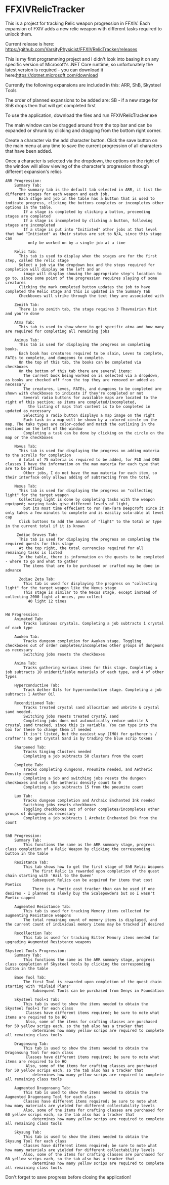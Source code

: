 # FFXIVRelicTracker
This is a project for tracking Relic weapon progression in FFXIV. Each expansion of FXIV adds a new relic weapon with different tasks required to unlock them.

Current release is here: https://github.com/VarsityPhysicist/FFXIVRelicTracker/releases

This is my first programming project and I didn't look into basing it on any specific version of Microsoft's .NET Core runtime, so unfortunately the latest version is required - you can download it here:https://dotnet.microsoft.com/download

Currently the following expansions are included in this: ARR, ShB, Skysteel Tools

The order of planned expansions to be added are: SB - if a new stage for ShB drops then that will get completed first

To use the application, download the files and run FFXIVRelicTracker.exe
  
  The main window can be dragged around from the top bar and can be expanded or shrunk by clicking and dragging from the bottom right corner.
  
  Create a character via the add character button. Click the save button on the main menu at any time to save the current progression of all characters that have been added.
  
  Once a character is selected via the dropdown, the options on the right of the window will allow viewing of the character's progression through different expansion's relics
  
    ARR Progression:
        Summary Tab:
          The summary tab is the default tab selected in ARR, it list the different stages for each weapon and each job.
          Each stage and job in the table has a button that is used to indicate progress, clicking the buttons completes or incompletes other options in the table.
            If a stage is completed by clicking a button, preceeding stages are completed
            If a stage is incompleted by clicking a button, following stages are incompleted
            If a stage is put into "Initiated" other jobs at that level that had "Initiated" as their status are set to N/A, since this stage can 
              only be worked on by a single job at a time
    
        Relic Tab:
          This tab is used to display when the stages are for the first step, called the relic stage
          Select a job via the dropdown box and the steps required for completion will display on the left and an 
            image will display showing the appropriate step's location to go to, since some point of the progression requires slaying of some creatures
          Clicking the mark completed button updates the job to have completed the Relic stage and this is updated in the Summary Tab
          Checkboxes will strike through the text they are associated with
      
        Zenith Tab:
          There is no zenith tab, the stage requires 3 Thavnairian Mist and you're done
      
        Atma Tab:
          This tab is used to show where to get specific atma and how many are required for completing all remaining jobs
    
        Animus Tab:
          This tab is used for displaying the progress on completing books.
          Each book has creatures required to be slain, Leves to complete, FATEs to complete, and dungeons to complete.
          On the top of this tab, the books can be completed via checkboxes
          On the bottom of this tab there are several items:
            The current book being worked on is selected via a dropdown, as books are checked off from the top they are removed or added as necessary
            The creatures, Leves, FATEs, and dungeons to be completed are shown with checkboxes to indicate if they're completed or not
            Several radio buttons for available maps are located to the right of this section; as items are completed/incompleted, 
              the listing of maps that content is to be completed in updated as necessary
            Selecting a radio button displays a map image on the right
            Each task in a map will be shown by a colored circle on the map. The taks types are color-coded and match the outlining in the sections on the left of the window
            Completing a task can be done by clicking on the circle on the map or the checkboxes
        
        Novus Tab:
          This tab is used for displaying the progress on adding materia to the scrolls for completion
          A total of 75 materia is required to be added, for PLD and DRG classes I have the information on the max materia for each type that are to be affixed
            Other jobs, I do not have the max materia for each item, so their interface only allows adding of subtracting from the total
    
        Nexus Tab:
          This tab is used for displaying the progress on "collecting light" for the target weapon
          Collecting light is done by completing tasks with the weapon equipped; varying tasks give different levels of light, 
            but its most time effecient to run Tam-Tara Deepcroft since it only takes a few minutes to complete and is easiliy solo-able at level cap
          Click buttons to add the amount of "light" to the total or type in the current total if it is known
     
         Zodiac Braves Tab:
          This tab is used for displaying the progress on completing the required quests for this stage
          At the top right, the total currencies required for all remaining tasks is listed
          In the table, there is information on the quests to be completed - where to go and what to gather
            The items that are to be purchased or crafted may be done in advance
      
          Zodiac Zeta Tab:
            This tab is used for displaying the progress on "collecting light" for the target weapon like the Nexus stage
            This stage is similar to the Nexus stage, except instead of collecting 2000 light at onces, you collect
              40 light 12 times


    HW Progression:
        Animated Tab:
            Tracks luminous crystals. Completing a job subtracts 1 crystal of each type
        
        Awoken Tab:
            Tracks dungeon completion for Awoken stage. Toggling checkboxes out of order completes/incompletes other groups of dungeons as necessary
            Switching jobs resets the checkboxes

        Anima Tab:
            Tracks gathering various items for this stage. Completing a job subtracts 10 unidentifiable materials of each type, and 4 of other types

        Hyperconductive Tab:
            Track Aether Oils for hyperconductive stage. Completing a job subtracts 1 Aether Oil

        Reconditioned Tab:
            Tracks treated crystal sand allocation and umbrite & crystal sand needed. 
            Switching jobs resets treated crystal sand
            Completing jobs does not automatically reduce umbrite & crystal sand tracked, since this is variable. You can type into the box for these to change them if needed
            It isn't listed, but the easiest way (IMO) for gatherer's / crafter's to get Crystal Sand is by trading the blue scrip tokens

        Sharpened Tab:
            Tracks Singing Clusters needed
            Completing a job subtracts 50 clusters from the count

        Complete Tab:
            Tracks completing dungeons, Pneumite needed, and Aetheric Density needed
            Completing a job and switching jobs resets the dungeon checkboxes and sets the aetheric density count to 0
            Completing a job subtracts 15 from the pneumite count

        Lux Tab:
            Tracks dungeon completion and Archaic Enchanted Ink needed
            Switching jobs resets checkboxes
            Toggling checkboxes out of order completes/incompletes other groups of dungeons as necessary
            Completing a job subtracts 1 Archaic Enchanted Ink from the count


    ShB Progression:
        Summary Tab:
            This functions the same as the ARR summary stage, progress class completion of a Relic Weapon by clicking the corresponding button in the table
        
        Resistance Tab:
            This tab shows how to get the first stage of ShB Relic Weapons
                The first Relic is rewarded upon completion of the quest chain starting with 'Hail to the Queen'
                Subsequent Relics can be acquired for items that cost Poetics
                There is a Poetic cost tracker than can be used if one desires - I planned to slowly buy the Scalepowders but so I wasn't Poetic-capped

        Augmented Resistance Tab:
            This tab is used for tracking Memory items collected for augmenting Resistance weapons
            The total remaining count of memory items is displayed, and the current count of individual memory items may be tracked if desired

        Recollection Tab:
            This tab is used for tracking Bitter Memory items needed for upgrading Augmented Resistance weapons

    Skysteel Tools Progression:
        Summary Tab:
            This functions the same as the ARR summary stage, progress class completion of Skysteel tools by clicking the corresponding button in the table

        Base Tool Tab:
            The first Tool is rewarded upon completion of the quest chain starting with 'Mislaid Plans'
                Subsequent Tools can be purchased from Denys in Foundation

        Skysteel Tool+1 Tab:
            This tab is used to show the items needed to obtain the Skysteel Tool+1 for each class
             Classes have different items required; be sure to note what items are required to be HQ
             Also, some of the items for crafting classes are purchased for 50 yellow scrips each, so the tab also has a tracker that 
                determines how many yellow scrips are required to complete all remaining class tools
                        
        Dragonsung Tab:
            This tab is used to show the items needed to obtain the Dragonsung Tool for each class
             Classes have different items required; be sure to note what items are required to be HQ
             Also, some of the items for crafting classes are purchased for 50 yellow scrips each, so the tab also has a tracker that 
                determines how many yellow scrips are required to complete all remaining class tools
        
        Augmented Dragonsung Tab:
            This tab is used to show the items needed to obtain the Augmented Dragonsung Tool for each class
            Classes have different items required; be sure to note what how many materials are yielded for different collectability levels
            Also, some of the items for crafting classes are purchased for 60 yellow scrips each, so the tab also has a tracker that 
                determines how many yellow scrips are required to complete all remaining class tools

        Skysung Tab:
            This tab is used to show the items needed to obtain the Skysung Tool for each class
            Classes have different items required; be sure to note what how many materials are yielded for different collectability levels
            Also, some of the items for crafting classes are purchased for 60 yellow scrips each, so the tab also has a tracker that 
                determines how many yellow scrips are required to complete all remaining class tools
    
          
Don't forget to save progress before closing the application!
